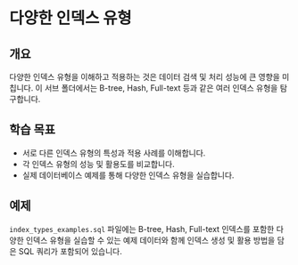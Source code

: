 # 다양한 인덱스 유형

## 개요
다양한 인덱스 유형을 이해하고 적용하는 것은 데이터 검색 및 처리 성능에 큰 영향을 미칩니다. 이 서브 폴더에서는 B-tree, Hash, Full-text 등과 같은 여러 인덱스 유형을 탐구합니다.

## 학습 목표
- 서로 다른 인덱스 유형의 특성과 적용 사례를 이해합니다.
- 각 인덱스 유형의 성능 및 활용도를 비교합니다.
- 실제 데이터베이스 예제를 통해 다양한 인덱스 유형을 실습합니다.

## 예제
`index_types_examples.sql` 파일에는 B-tree, Hash, Full-text 인덱스를 포함한 다양한 인덱스 유형을 실습할 수 있는 예제 데이터와 함께 인덱스 생성 및 활용 방법을 담은 SQL 쿼리가 포함되어 있습니다.

